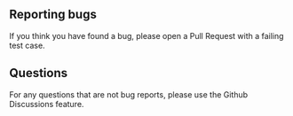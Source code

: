 ## Reporting bugs

If you think you have found a bug, please open a Pull Request with a failing test case.

## Questions

For any questions that are not bug reports, please use the Github Discussions feature.
